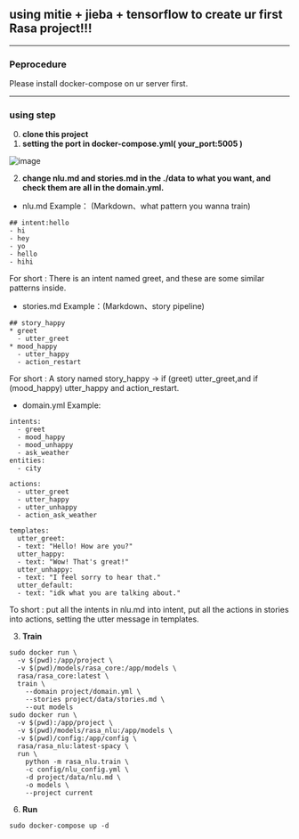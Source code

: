 ## using mitie + jieba + tensorflow to create ur first Rasa project!!!

---

### Peprocedure 
Please install docker-compose on ur server first.

---

### using step

0. **clone this project**
1. **setting the port in docker-compose.yml( your_port:5005 )**

![image](https://i.imgur.com/2zN5Bhg.png)

2. **change nlu.md and stories.md in the ./data to what you want, and check them are all in the domain.yml.**
  * nlu.md Example： (Markdown、what pattern you wanna train)
```
## intent:hello
- hi
- hey
- yo
- hello
- hihi
```
  For short : There is an intent named greet, and these are some similar patterns inside.
  * stories.md Example：(Markdown、story pipeline)
```
## story_happy
* greet
  - utter_greet
* mood_happy
  - utter_happy
  - action_restart
```
  For short : A story named story_happy -> if (greet) utter_greet,and if (mood_happy) utter_happy and action_restart.
  * domain.yml Example:
```
intents:
  - greet
  - mood_happy
  - mood_unhappy
  - ask_weather
entities:
  - city

actions:
  - utter_greet
  - utter_happy
  - utter_unhappy
  - action_ask_weather

templates:
  utter_greet:
  - text: "Hello! How are you?"
  utter_happy:
  - text: "Wow! That's great!"
  utter_unhappy:
  - text: "I feel sorry to hear that."
  utter_default:
  - text: "idk what you are talking about."
```
  To short : put all the intents in nlu.md into intent, put all the actions in stories into actions, setting the utter message in templates.

3. **Train**
```
sudo docker run \
  -v $(pwd):/app/project \
  -v $(pwd)/models/rasa_core:/app/models \
  rasa/rasa_core:latest \
  train \
    --domain project/domain.yml \
    --stories project/data/stories.md \
    --out models
sudo docker run \
  -v $(pwd):/app/project \
  -v $(pwd)/models/rasa_nlu:/app/models \
  -v $(pwd)/config:/app/config \
  rasa/rasa_nlu:latest-spacy \
  run \
    python -m rasa_nlu.train \
    -c config/nlu_config.yml \
    -d project/data/nlu.md \
    -o models \
    --project current
```
6. **Run**
```
sudo docker-compose up -d
```
